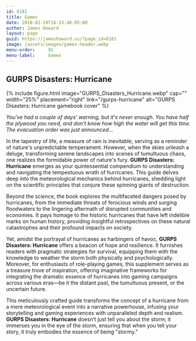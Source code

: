 ```yaml
---
id: 6181
title: Games
date: 2018-02-19T16:33:40-05:00
author: James Howard
layout: page
guid: https://jameshoward.us/?page_id=6181
image: /assets/images/games-header.webp
menu-order:     91
menu-label:     Games
---
```

## GURPS Disasters: Hurricane

{% include figure.html image="GURPS_Disasters_Hurricane.webp" cap="" width="25%" 
   placement="right" link="/gurps-hurricane"
   alt="GURPS Disasters: Hurricane gamebook cover" %}

_You've had a couple of days' warning, but it's never enough. You
have half the plywood you need, and don't know how high the water
will get this time. The evacuation order was just announced..._

In the tapestry of life, a measure of rain is inevitable, serving
as a reminder of nature's unpredictable temperament. However, when
the skies unleash a deluge, transforming serene landscapes into
scenes of tumultuous chaos, one realizes the formidable power of
nature's fury. **GURPS Disasters: Hurricane** emerges as your
quintessential compendium to understanding and navigating the
tempestuous wrath of hurricanes. This guide delves deep into the
meteorological mechanics behind hurricanes, shedding light on the
scientific principles that conjure these spinning giants of
destruction.

Beyond the science, the book explores the multifaceted dangers posed
by hurricanes, from the immediate threats of ferocious winds and
surging floodwaters to the lingering aftermath of disrupted communities
and economies. It pays homage to the historic hurricanes that have
left indelible marks on human history, providing insightful
retrospectives on these natural catastrophes and their profound
impacts on society.

Yet, amidst the portrayal of hurricanes as harbingers of havoc,
**GURPS Disasters: Hurricane** offers a beacon of hope and resilience.
It furnishes readers with pragmatic strategies for survival, equipping
them with the knowledge to weather the storm both physically and
psychologically. Moreover, for enthusiasts of role-playing games,
this supplement serves as a treasure trove of inspiration, offering
imaginative frameworks for integrating the dramatic essence of
hurricanes into gaming campaigns across various eras—be it the
distant past, the tumultuous present, or the uncertain future.

This meticulously crafted guide transforms the concept of a hurricane
from a mere meteorological event into a narrative powerhouse,
infusing your storytelling and gaming experiences with unparalleled
depth and realism. **GURPS Disasters: Hurricane** doesn’t just tell
you about the storm; it immerses you in the eye of the storm,
ensuring that when you tell your story, it truly embodies the essence
of being "stormy."

